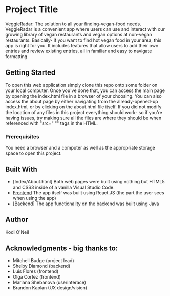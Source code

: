 # Project Title

VeggieRadar: The solution to all your finding-vegan-food needs. VeggieRadar is a convenient app where users can use and interact with our growing library of vegan restaurants and
vegan options at non-vegan restaurants. Basically- if you want to find hot vegan food in your area, this app is right for you. It includes features that allow users to add their own 
entries and review existing entries, all in familiar and easy to navigate formatting. 

## Getting Started

To open this web application simply clone this repo onto some folder on your local computer. Once you've done that, you can access the main page by opening the index.html file in 
a browser of your choosing. You can also access the about page by either navigating from the already-opened-up index.html, or by clicking on the about.html file itself. If you did not 
modify the location of any files in this project everything should work- so if you're having issues, try making sure all the files are where they should be when referenced with "src=" "" tags in the HTML.

### Prerequisites

You need a browser and a computer as well as the appropriate storage space to open this project.

## Built With

* [Index/About.html] Both web pages were built using nothing but HTML5 and CSS3 inside of a vanilla Visual Studio Code. 
* [Frontend](https://sharp-babbage-30c7ac.netlify.com/) The app itself was built using React.JS (the part the user sees when using the app)
* [Backend] The app functionality on the backend was built using Java

## Author

Kodi O'Neil

## Acknowledgments - big thanks to:

* Mitchell Budge (project lead)
* Shelby Diamond (backend)
* Luis Flores (frontend)
* Olga Cortez (frontend) 
* Mariana Shebanova (userinterace)
* Brandon Kaplan (UX design/vision)